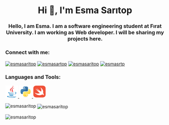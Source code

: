 <h1 align="center">Hi 👋, I'm Esma Sarıtop</h1>
<h3 align="center">Hello, I am Esma. I am a software engineering student at Fırat University. I am working as Web developer. I will be sharing my projects here.</h3>

<h3 align="left">Connect with me:</h3>
<p align="left">
<a href="https://linkedin.com/in/esmasaritop" target="blank"><img align="center" src="https://raw.githubusercontent.com/rahuldkjain/github-profile-readme-generator/master/src/images/icons/Social/linked-in-alt.svg" alt="esmasaritop" height="30" width="40" /></a>
<a href="https://kaggle.com/esmasartop" target="blank"><img align="center" src="https://raw.githubusercontent.com/rahuldkjain/github-profile-readme-generator/master/src/images/icons/Social/kaggle.svg" alt="esmasartop" height="30" width="40" /></a>
<a href="https://instagram.com/esmasaritop" target="blank"><img align="center" src="https://raw.githubusercontent.com/rahuldkjain/github-profile-readme-generator/master/src/images/icons/Social/instagram.svg" alt="esmasaritop" height="30" width="40" /></a>
<a href="https://discord.gg/esmasrtp" target="blank"><img align="center" src="https://raw.githubusercontent.com/rahuldkjain/github-profile-readme-generator/master/src/images/icons/Social/discord.svg" alt="esmasrtp" height="30" width="40" /></a>
</p>

<h3 align="left">Languages and Tools:</h3>
<p align="left"> <a href="https://www.java.com" target="_blank" rel="noreferrer"> <img src="https://raw.githubusercontent.com/devicons/devicon/master/icons/java/java-original.svg" alt="java" width="40" height="40"/> </a> <a href="https://www.python.org" target="_blank" rel="noreferrer"> <img src="https://raw.githubusercontent.com/devicons/devicon/master/icons/python/python-original.svg" alt="python" width="40" height="40"/> </a> <a href="https://developer.apple.com/swift/" target="_blank" rel="noreferrer"> <img src="https://raw.githubusercontent.com/devicons/devicon/master/icons/swift/swift-original.svg" alt="swift" width="40" height="40"/> </a> </p>

<p><img align="left" src="https://github-readme-stats.vercel.app/api/top-langs?username=esmasaritop&show_icons=true&locale=en&layout=compact" alt="esmasaritop" /></p>

<p>&nbsp;<img align="center" src="https://github-readme-stats.vercel.app/api?username=esmasaritop&show_icons=true&locale=en" alt="esmasaritop" /></p>

<p><img align="center" src="https://github-readme-streak-stats.herokuapp.com/?user=esmasaritop&" alt="esmasaritop" /></p>
